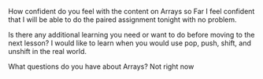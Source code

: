 How confident do you feel with the content on Arrays so Far
I feel confident that I will be able to do the paired assignment tonight with no problem.

Is there any additional learning you need or want to do before moving to the next lesson?
I would like to learn when you would use pop, push, shift, and unshift in the real world.

What questions do you have about Arrays?
Not right now

